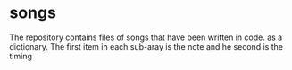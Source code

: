 # songs
The repository contains files of songs that have been written in code. as a dictionary. The first item in each sub-aray is the note and he second is the timing
